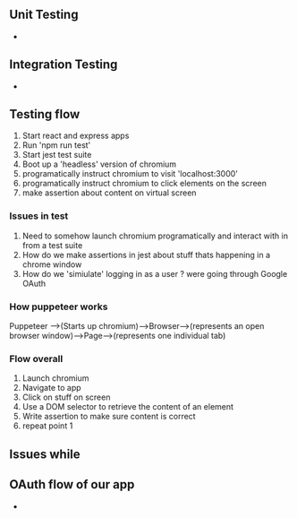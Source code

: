 ## Unit Testing

-

## Integration Testing

-

## Testing flow

1. Start react and express apps
2. Run 'npm run test'
3. Start jest test suite
4. Boot up a 'headless' version of chromium
5. programatically instruct chromium to visit 'localhost:3000'
6. programatically instruct chromium to click elements on the screen
7. make assertion about content on virtual screen

### Issues in test

1. Need to somehow launch chromium programatically and interact with in from a test suite
2. How do we make assertions in jest about stuff thats happening in a chrome window
3. How do we 'simiulate' logging in as a user ? were going through Google OAuth

### How puppeteer works

Puppeteer -->(Starts up chromium)-->Browser-->(represents an open browser window)-->Page-->(represents one individual tab)

### Flow overall

1. Launch chromium
2. Navigate to app
3. Click on stuff on screen
4. Use a DOM selector to retrieve the content of an element
5. Write assertion to make sure content is correct
6. repeat point 1

## Issues while

## OAuth flow of our app

-
